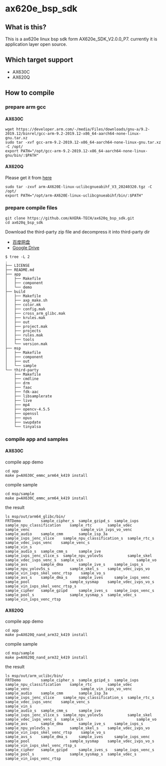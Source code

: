 # ax620e_bsp_sdk

## What is this?

This is a ax620e linux bsp sdk form AX620e_SDK_V2.0.0_P7. currently it is application layer open source.

## Which target support

- AX630C
- AX620Q

## How to compile

### prepare arm gcc

#### AX630C


```
wget https://developer.arm.com/-/media/Files/downloads/gnu-a/9.2-2019.12/binrel/gcc-arm-9.2-2019.12-x86_64-aarch64-none-linux-gnu.tar.xz
sudo tar -xvf gcc-arm-9.2-2019.12-x86_64-aarch64-none-linux-gnu.tar.xz -C /opt/
export PATH="/opt/gcc-arm-9.2-2019.12-x86_64-aarch64-none-linux-gnu/bin/:$PATH"
````

#### AX620Q

Please get it from [here](https://github.com/AXERA-TECH/ax620q_bsp_sdk/releases/download/v2.0.0/arm-AX620E-linux-uclibcgnueabihf_V3_20240320.tgz)

```
sudo tar -zxvf arm-AX620E-linux-uclibcgnueabihf_V3_20240320.tgz -C /opt/
export PATH="/opt/arm-AX620E-linux-uclibcgnueabihf/bin/:$PATH"
```

### prepare compile files

```
git clone https://github.com/AXERA-TECH/ax620q_bsp_sdk.git
cd ax620q_bsp_sdk
```

Download the third-party zip file and decompress it into third-party dir

- [百度网盘](https://pan.baidu.com/s/1BPvwQ3a93f5BRh3kdVUjWQ?pwd=g6nu)
- [Google Drive](https://drive.google.com/drive/folders/1JkZQlCtPz2U3W0mvBwwryHXW_Uo79stI?usp=sharing)

```
$ tree -L 2
.
├── LICENSE
├── README.md
├── app
│   ├── Makefile
│   ├── component
│   └── demo
├── build
│   ├── Makefile
│   ├── axp_make.sh
│   ├── color.mk
│   ├── config.mak
│   ├── cross_arm_glibc.mak
│   ├── krules.mak
│   ├── out
│   ├── project.mak
│   ├── projects
│   ├── rules.mak
│   ├── tools
│   └── version.mak
├── msp
│   ├── Makefile
│   ├── component
│   ├── out
│   └── sample
└── third-party
    ├── Makefile
    ├── cmdline
    ├── drm
    ├── faac
    ├── fdk-aac
    ├── libsamplerate
    ├── live
    ├── mp4
    ├── opencv-4.5.5
    ├── openssl
    ├── opus
    ├── swupdate
    └── tinyalsa
```

### compile app and samples

#### AX630C 

compile app demo
```
cd app
make p=AX630C_emmc_arm64_k419 install
```

compile sample
```
cd msp/sample
make p=AX630C_emmc_arm64_k419 install
```

the result 
```
ls msp/out/arm64_glibc/bin/
FRTDemo         sample_cipher_s  sample_gzipd_s  sample_ivps               sample_npu_classification    sample_rtc       sample_vdec              sample_venc                       sample_vin_ivps_vo_venc
sample_audio    sample_cmm       sample_isp_3a   sample_ivps_jenc_slice    sample_npu_classification_s  sample_rtc_s     sample_vdec_ivps_venc    sample_venc_s                     sample_vin_s
sample_audio_s  sample_cmm_s     sample_ive      sample_ivps_jenc_slice_s  sample_npu_yolov5s           sample_skel      sample_vdec_ivps_venc_s  sample_vin                        sample_vo
sample_avs      sample_dma       sample_ive_s    sample_ivps_s             sample_npu_yolov5s_s         sample_skel_s    sample_vdec_ivps_vo      sample_vin_ivps_skel_venc_rtsp    sample_vo_s
sample_avs_s    sample_dma_s     sample_ives     sample_ivps_venc          sample_pool                  sample_sysmap    sample_vdec_ivps_vo_s    sample_vin_ivps_skel_venc_rtsp_s
sample_cipher   sample_gzipd     sample_ives_s   sample_ivps_venc_s        sample_pool_s                sample_sysmap_s  sample_vdec_s            sample_vin_ivps_venc_rtsp
```

#### AX620Q

compile app demo
```
cd app
make p=AX620Q_nand_arm32_k419 install
```

compile sample
```
cd msp/sample
make p=AX620Q_nand_arm32_k419 install
```

the result 
```
ls msp/out/arm_uclibc/bin/
FRTDemo         sample_cipher_s  sample_gzipd_s  sample_ivps               sample_npu_classification    sample_rtc       sample_vdec              sample_venc                       sample_vin_ivps_vo_venc
sample_audio    sample_cmm       sample_isp_3a   sample_ivps_jenc_slice    sample_npu_classification_s  sample_rtc_s     sample_vdec_ivps_venc    sample_venc_s                     sample_vin_s
sample_audio_s  sample_cmm_s     sample_ive      sample_ivps_jenc_slice_s  sample_npu_yolov5s           sample_skel      sample_vdec_ivps_venc_s  sample_vin                        sample_vo
sample_avs      sample_dma       sample_ive_s    sample_ivps_s             sample_npu_yolov5s_s         sample_skel_s    sample_vdec_ivps_vo      sample_vin_ivps_skel_venc_rtsp    sample_vo_s
sample_avs_s    sample_dma_s     sample_ives     sample_ivps_venc          sample_pool                  sample_sysmap    sample_vdec_ivps_vo_s    sample_vin_ivps_skel_venc_rtsp_s
sample_cipher   sample_gzipd     sample_ives_s   sample_ivps_venc_s        sample_pool_s                sample_sysmap_s  sample_vdec_s            sample_vin_ivps_venc_rtsp
```
